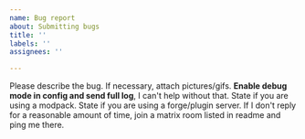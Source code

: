```yaml
---
name: Bug report
about: Submitting bugs
title: ''
labels: ''
assignees: ''

---
```


Please describe the bug. If necessary, attach pictures/gifs.
**Enable debug mode in config and send full log**, I can't help without that.
State if you are using a modpack.
State if you are using a forge/plugin server.
If I don't reply for a reasonable amount of time, join a matrix room listed in readme and ping me there.
